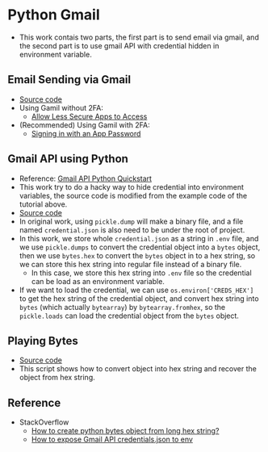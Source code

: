 # Python Gmail
+ This work contais two parts, the first part is to send email via gmail, and the second part is to use gmail API with credential hidden in environment variable.

## Email Sending via Gmail
+ [Source code](send_mail.py)
+ Using Gamil without 2FA:
    + [Allow Less Secure Apps to Access](https://tinyurl.com/l2uoqm2)
+ (Recommended) Using Gamil with 2FA:
    + [Signing in with an App Password](https://tinyurl.com/ydahwxwv)

## Gmail API using Python
+ Reference: [Gmail API Python Quickstart](https://tinyurl.com/oh2ehm5)
+ This work try to do a hacky way to hide credential into environment variables, the source code is modified from the example code of the tutorial above.
+ [Source code](gmail_api.py)
+ In original work, using `pickle.dump` will make a binary file, and a file named `credential.json` is also need to be under the root of project.
+ In this work, we store whole `credential.json` as a string in `.env` file, and we use `pickle.dumps` to convert the credential object into a `bytes` object, then we use `bytes.hex` to convert the `bytes` object in to a hex string, so we can store this hex string into regular file instead of a binary file.
  + In this case, we store this hex string into `.env` file so the credential can be load as an environment variable.
+ If we want to load the credential, we can use `os.environ['CREDS_HEX']` to get the hex string of the credential object, and convert hex string into `bytes` (which actually `bytearray`) by `bytearray.fromhex`, so the `pickle.loads` can load the credential object from the `bytes` object.

## Playing Bytes
+ [Source code](hex_bytes.py)
+ This script shows how to convert object into hex string and recover the object from hex string.

## Reference
+ StackOverflow
  + [How to create python bytes object from long hex string?](https://stackoverflow.com/a/17160152/4893895)
  + [How to expose Gmail API credentials.json to env](https://stackoverflow.com/a/61886409/4893895)